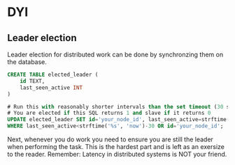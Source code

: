 # DYI

## Leader election
Leader election for distributed work can be done by synchronzing them on the database.

```sql
CREATE TABLE elected_leader (
    id TEXT,
    last_seen_active INT
)

# Run this with reasonably shorter intervals than the set timeout (30 seconds in this example).
# You are elected if this SQL returns 1 and slave if it returns 0
UPDATE elected_leader SET id='your_node_id', last_seen_active=strftime('%s', 'now') 
WHERE last_seen_active<strftime('%s', 'now')-30 OR id='your_node_id';
```
Next, whenever you do work you need to ensure you are still the leader when performing the task. This is the hardest part and is left as an exersize to the reader. Remember: Latency in distributed systems is NOT your friend.
